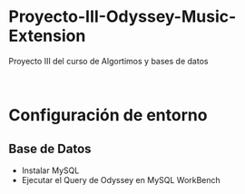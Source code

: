 # Proyecto-III-Odyssey-Music-Extension
Proyecto III del curso de Algortimos y bases de datos

<br>

# Configuración de entorno
## Base de Datos
* Instalar MySQL
* Ejecutar el Query de Odyssey en MySQL  WorkBench
